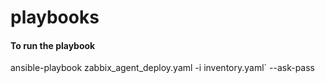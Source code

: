 # playbooks



#### To run the playbook 
ansible-playbook zabbix_agent_deploy.yaml -i inventory.yaml` --ask-pass
